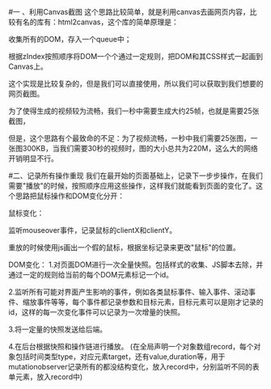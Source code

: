 #一 、利用Canvas截图
这个思路比较简单，就是利用canvas去画网页内容，比较有名的库有：html2canvas，这个库的简单原理是：

收集所有的DOM，存入一个queue中；

根据zIndex按照顺序将DOM一个个通过一定规则，把DOM和其CSS样式一起画到Canvas上。

这个实现是比较复杂的，但是我们可以直接使用，所以我们可以获取到我们想要的网页截图。

为了使得生成的视频较为流畅，我们一秒中需要生成大约25帧，也就是需要25张截图，

但是，这个思路有个最致命的不足：为了视频流畅，一秒中我们需要25张图，一张图300KB，当我们需要30秒的视频时，图的大小总共为220M，这么大的网络开销明显不行。

#二、记录所有操作重现
我们在最开始的页面基础上，记录下一步步操作，在我们需要"播放"的时候，按照顺序应用这些操作，这样我们就能看到页面的变化了。这个思路把鼠标操作和DOM变化分开：

鼠标变化：

监听mouseover事件，记录鼠标的clientX和clientY。

重放的时候使用js画出一个假的鼠标，根据坐标记录来更改"鼠标"的位置。

DOM变化：
1.对页面DOM进行一次全量快照。包括样式的收集、JS脚本去除，并通过一定的规则给当前的每个DOM元素标记一个id。

2.监听所有可能对界面产生影响的事件，例如各类鼠标事件、输入事件、滚动事件、缩放事件等等，每个事件都记录参数和目标元素，目标元素可以是刚才记录的id，这样的每一次变化事件可以记录为一次增量的快照。

3.将一定量的快照发送给后端。

4.在后台根据快照和操作链进行播放。
(在全局声明一个对象数组record，每个对象包括时间类型type，对应元素target，还有value,duration等，用于mutationobserver记录所有的都没结构变化，放入record中，分别监听不同的表单元素，放入record中)